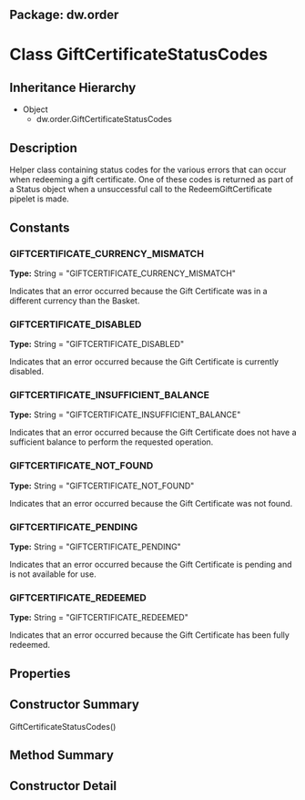## Package: dw.order

# Class GiftCertificateStatusCodes

## Inheritance Hierarchy

- Object
  - dw.order.GiftCertificateStatusCodes

## Description

Helper class containing status codes for the various errors that can occur when redeeming a gift certificate. One of these codes is returned as part of a Status object when a unsuccessful call to the RedeemGiftCertificate pipelet is made.

## Constants

### GIFTCERTIFICATE_CURRENCY_MISMATCH

**Type:** String = "GIFTCERTIFICATE_CURRENCY_MISMATCH"

Indicates that an error occurred because the Gift Certificate was in a different currency than the Basket.

### GIFTCERTIFICATE_DISABLED

**Type:** String = "GIFTCERTIFICATE_DISABLED"

Indicates that an error occurred because the Gift Certificate is currently disabled.

### GIFTCERTIFICATE_INSUFFICIENT_BALANCE

**Type:** String = "GIFTCERTIFICATE_INSUFFICIENT_BALANCE"

Indicates that an error occurred because the Gift Certificate does not have a sufficient balance to perform the requested operation.

### GIFTCERTIFICATE_NOT_FOUND

**Type:** String = "GIFTCERTIFICATE_NOT_FOUND"

Indicates that an error occurred because the Gift Certificate was not found.

### GIFTCERTIFICATE_PENDING

**Type:** String = "GIFTCERTIFICATE_PENDING"

Indicates that an error occurred because the Gift Certificate is pending and is not available for use.

### GIFTCERTIFICATE_REDEEMED

**Type:** String = "GIFTCERTIFICATE_REDEEMED"

Indicates that an error occurred because the Gift Certificate has been fully redeemed.

## Properties

## Constructor Summary

GiftCertificateStatusCodes()

## Method Summary

## Constructor Detail
